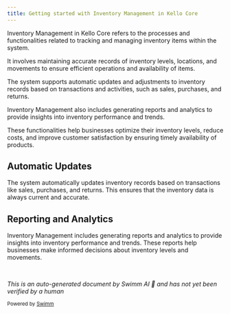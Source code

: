 ```yaml
---
title: Getting started with Inventory Management in Kello Core
---
```

Inventory Management in Kello Core refers to the processes and functionalities related to tracking and managing inventory items within the system.

It involves maintaining accurate records of inventory levels, locations, and movements to ensure efficient operations and availability of items.

The system supports automatic updates and adjustments to inventory records based on transactions and activities, such as sales, purchases, and returns.

Inventory Management also includes generating reports and analytics to provide insights into inventory performance and trends.

These functionalities help businesses optimize their inventory levels, reduce costs, and improve customer satisfaction by ensuring timely availability of products.

## Automatic Updates

The system automatically updates inventory records based on transactions like sales, purchases, and returns. This ensures that the inventory data is always current and accurate.

## Reporting and Analytics

Inventory Management includes generating reports and analytics to provide insights into inventory performance and trends. These reports help businesses make informed decisions about inventory levels and movements.

&nbsp;

*This is an auto-generated document by Swimm AI 🌊 and has not yet been verified by a human*

<SwmMeta version="3.0.0" repo-id="Z2l0aHViJTNBJTNBa2VsbG8lM0ElM0Fzd2ltbWlv" repo-name="kello"><sup>Powered by [Swimm](/)</sup></SwmMeta>
